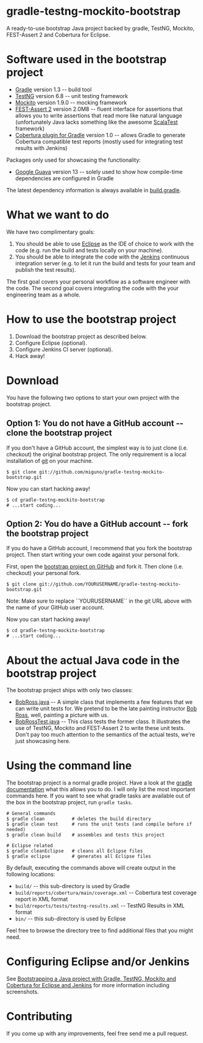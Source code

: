 gradle-testng-mockito-bootstrap
===============================

A ready-to-use bootstrap Java project backed by gradle, TestNG, Mockito, FEST-Assert 2 and Cobertura for Eclipse.


Software used in the bootstrap project
======================================

* [Gradle](http://www.gradle.org/) version 1.3 -- build tool
* [TestNG](http://testng.org/) version 6.8 -- unit testing framework
* [Mockito](http://code.google.com/p/mockito/) version 1.9.0 -- mocking framework
* [FEST-Assert 2](https://github.com/alexruiz/fest-assert-2.x) version 2.0M8 -- fluent interface for assertions that
  allows you to write assertions that read more like natural language (unfortunately Java lacks something like the
  awesome [ScalaTest](http://www.scalatest.org/) framework)
* [Cobertura plugin for Gradle](https://github.com/Mapvine/gradle-cobertura-plugin) version 1.0 -- allows Gradle to
  generate Cobertura compatible test reports (mostly used for integrating test results with Jenkins)

Packages only used for showcasing the functionality:

* [Google Guava](http://code.google.com/p/guava-libraries/) version 13 -- solely used to show how compile-time
  dependencies are configured in Gradle

The latest dependency information is always available in
[build.gradle](https://github.com/miguno/gradle-testng-mockito-bootstrap/blob/master/build.gradle).


What we want to do
==================

We have two complimentary goals:

1. You should be able to use [Eclipse](http://www.eclipse.org/) as the IDE of choice to work with the code (e.g. run
   the build and tests locally on your machine).
2. You should be able to integrate the code with the [Jenkins](http://jenkins-ci.org/) continuous integration server
   (e.g. to let it run the build and tests for your team and publish the test results).

The first goal covers your personal workflow as a software engineer with the code.  The second goal covers integrating
the code with the your engineering team as a whole.


How to use the bootstrap project
================================

1. Download the bootstrap project as described below.
2. Configure Eclipse (optional).
3. Configure Jenkins CI server (optional).
4. Hack away!


Download
========

You have the following two options to start your own project with the bootstrap project.


## Option 1: You do not have a GitHub account -- clone the bootstrap project

If you don't have a GitHub account, the simplest way is to just clone (i.e. checkout) the original bootstrap project.
The only requirement is a local installation of [git](http://git-scm.com/) on your machine.

```
$ git clone git://github.com/miguno/gradle-testng-mockito-bootstrap.git
```

Now you can start hacking away!

```
$ cd gradle-testng-mockito-bootstrap
# ...start coding...
```

## Option 2: You do have a GitHub account  -- fork the bootstrap project

If you do have a GitHub account, I recommend that you fork the bootstrap project.  Then start writing your own code
against your personal fork.

First, open the [bootstrap project on GitHub](https://github.com/miguno/gradle-testng-mockito-bootstrap) and fork it.
Then clone (i.e. checkout) your personal fork.

```
$ git clone git://github.com/YOURUSERNAME/gradle-testng-mockito-bootstrap.git
```
<div class="note">
Note: Make sure to replace ``YOURUSERNAME`` in the git URL above with the name of your GitHub user account.
</div>

Now you can start hacking away!

```
$ cd gradle-testng-mockito-bootstrap
# ...start coding...
```


# About the actual Java code in the bootstrap project

The bootstrap project ships with only two classes:

* [BobRoss.java](https://github.com/miguno/gradle-testng-mockito-bootstrap/blob/master/src/main/java/com/miguno/bootstrap/gtm/BobRoss.java)
  -- A simple class that implements a few features that we can write unit tests for.  We pretend to be the late 
  painting instructor [Bob Ross](http://en.wikipedia.org/wiki/Bob_Ross), well, painting a picture with us.
* [BobRossTest.java](https://github.com/miguno/gradle-testng-mockito-bootstrap/blob/master/src/test/java/com/miguno/bootstrap/gtm/BobRossTest.java)
  -- This class tests the former class.  It illustrates the use of TestNG, Mockito and FEST-Assert 2 to write these
  unit tests.  Don't pay too much attention to the semantics of the actual tests, we're just showcasing here.


# Using the command line

The bootstrap project is a normal gradle project.  Have a look at the
[gradle documentation](http://www.gradle.org/documentation) what this allows you to do.  I will only list the most
important commands here.  If you want to see what gradle tasks are available out of the box in the bootstrap project,
run ``gradle tasks``.


```
# General commands
$ gradle clean          # deletes the build directory
$ gradle clean test     # runs the unit tests (and compile before if needed)
$ gradle clean build    # assembles and tests this project

# Eclipse related
$ gradle cleanEclipse   # cleans all Eclipse files
$ gradle eclipse        # generates all Eclipse files
```

By default, executing the commands above will create output in the following locations:

* ``build/`` -- this sub-directory is used by Gradle
* ``build/reports/cobertura/main/coverage.xml`` -- Cobertura test coverage report in XML format
* ``build/reports/tests/testng-results.xml`` -- TestNG Results in XML format
* ``bin/`` -- this sub-directory is used by Eclipse

Feel free to browse the directory tree to find additional files that you might need.


# Configuring Eclipse and/or Jenkins

See [Bootstrapping a Java project with Gradle, TestNG, Mockito and Cobertura for Eclipse and Jenkins](http://www.michael-noll.com/blog/2013/01/25/bootstrapping-a-java-project-with-gradle/) for more information including screenshots.


# Contributing

If you come up with any improvements, feel free send me a pull request.

